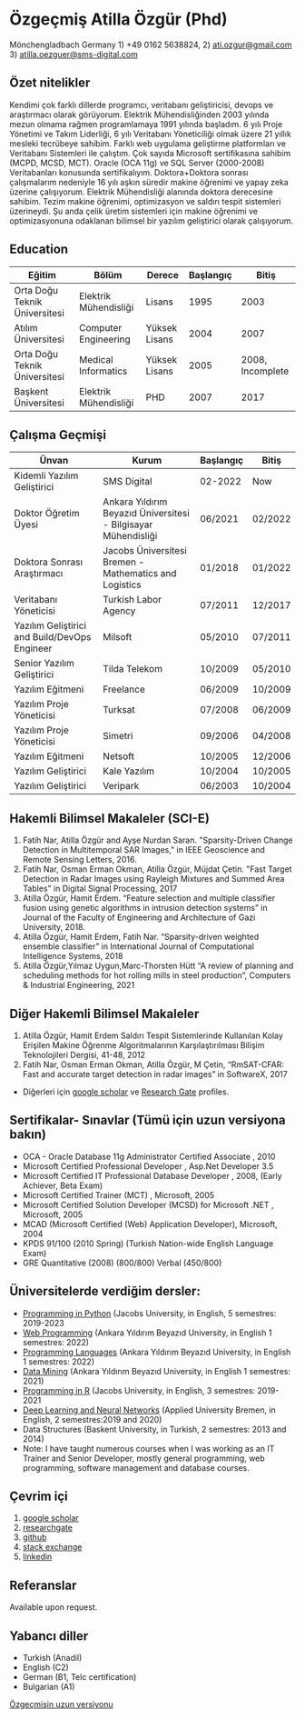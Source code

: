 # Özgeçmiş Atilla Özgür (Phd)

Mönchengladbach Germany 1) +49 0162 5638824, 2) ati.ozgur@gmail.com  3) atilla.oezguer@sms-digital.com

## Özet nitelikler

Kendimi çok farklı dillerde programcı, veritabanı geliştiricisi, devops ve araştırmacı olarak görüyorum. 
Elektrik Mühendisliğinden 2003 yılında mezun olmama rağmen programlamaya 1991 yılında başladım. 
6 yılı Proje Yönetimi ve Takım Liderliği, 6 yılı Veritabanı Yöneticiliği olmak üzere 21 yıllık mesleki tecrübeye sahibim. 
Farklı web uygulama geliştirme platformları ve Veritabanı Sistemleri ile çalıştım. 
Çok sayıda Microsoft sertifikasına sahibim (MCPD, MCSD, MCT). 
Oracle (OCA 11g) ve SQL Server (2000-2008) Veritabanları konusunda sertifikalıyım.
Doktora+Doktora sonrası çalışmalarım nedeniyle 16 yılı aşkın süredir makine öğrenimi ve yapay zeka üzerine çalışıyorum. 
Elektrik Mühendisliği alanında doktora derecesine sahibim. 
Tezim makine öğrenimi, optimizasyon ve saldırı tespit sistemleri üzerineydi. 
Şu anda çelik üretim sistemleri için makine öğrenimi ve optimizasyonuna odaklanan bilimsel bir yazılım geliştirici olarak çalışıyorum.


## Education


| Eğitim                       | Bölüm             | Derece   | Başlangıç | Bitiş  |
|----------------------------------|------------------------|----------|-------|------|
| Orta Doğu Teknik Üniversitesi | Elektrik Mühendisliği | Lisans | 1995  | 2003 |
| Atılım Üniversitesi                | Computer Engineering   | Yüksek Lisans   | 2004  | 2007 |
| Orta Doğu Teknik Üniversitesi | Medical Informatics    | Yüksek Lisans   | 2005  | 2008, Incomplete |
| Başkent Üniversitesi               | Elektrik Mühendisliği | PHD      | 2007  | 2017 |


## Çalışma Geçmişi

| Ünvan             | Kurum     | Başlangıç   | Bitiş |
|-------------------|-------------|---------|-----|
| Kidemli Yazılım Geliştirici  | SMS Digital | 02-2022 | Now |
| Doktor Öğretim Üyesi | Ankara Yıldırım Beyazıd Üniversitesi - Bilgisayar Mühendisliği | 06/2021| 02/2022 |
| Doktora Sonrası Araştırmacı  | Jacobs Üniversitesi Bremen - Mathematics and Logistics| 01/2018 | 01/2022 |
| Veritabanı Yöneticisi  | Turkish Labor Agency | 07/2011 | 12/2017 |
|  Yazılım Geliştirici and Build/DevOps Engineer  | Milsoft | 05/2010 | 07/2011 |
| Senior  Yazılım Geliştirici  | Tilda Telekom | 10/2009 | 05/2010 |
| Yazılım Eğitmeni | Freelance | 06/2009 | 10/2009 |
| Yazılım Proje Yöneticisi  | Turksat | 07/2008 | 06/2009 |
| Yazılım Proje Yöneticisi  | Simetri | 09/2006 | 04/2008 |
| Yazılım Eğitmeni  | Netsoft | 10/2005 | 12/2006 |
|  Yazılım Geliştirici  | Kale Yazılım | 10/2004 | 10/2005 |
|  Yazılım Geliştirici  | Veripark | 06/2003 | 10/2004 |



## Hakemli Bilimsel Makaleler (SCI-E)

1. Fatih Nar, Atilla Özgür and Ayşe Nurdan Saran. "Sparsity-Driven Change Detection in Multitemporal SAR Images," in IEEE Geoscience and Remote Sensing Letters,  2016.
2. Fatih Nar, Osman Erman Okman, Atilla Özgür, Müjdat Çetin.  "Fast Target Detection in Radar Images using Rayleigh Mixtures and Summed Area Tables" in Digital Signal Processing, 2017
3. Atilla Özgür, Hamit Erdem. “Feature selection and multiple classifier fusion using genetic algorithms in intrusion detection systems” in Journal of the Faculty of Engineering and Architecture of Gazi University,  2018.
4. Atilla Özgür, Hamit Erdem, Fatih Nar.  “Sparsity-driven weighted ensemble classifier” in International Journal of Computational Intelligence Systems, 2018
5. Atilla Özgür,Yılmaz Uygun,Marc-Thorsten Hütt “A review of planning and scheduling methods for hot rolling mills in steel production”, Computers & Industrial Engineering, 2021

## Diğer Hakemli Bilimsel Makaleler

1. Atilla Özgür, Hamit Erdem  Saldırı Tespit Sistemlerinde Kullanılan Kolay Erişilen Makine Öğrenme Algoritmalarının Karşılaştırılması Bilişim Teknolojileri Dergisi, 41-48, 2012
2. Fatih Nar, Osman Erman Okman, Atilla Özgür, M Çetin, “RmSAT-CFAR: Fast and accurate target detection in radar images” in SoftwareX, 2017

- Diğerleri için [google scholar](https://scholar.google.com.tr/citations?user=Q9ll-kcAAAAJ&hl=en) ve [Research Gate](https://www.researchgate.net/profile/Atilla_Oezguer) profiles.

## Sertifikalar- Sınavlar (Tümü için uzun versiyona bakın)


* OCA - Oracle Database 11g Administrator Certified Associate , 2010
* Microsoft Certified Professional  Developer  , Asp.Net Developer 3.5
* Microsoft Certified IT Professional  Database Developer , 2008, (Early Achiever, Beta Exam)
* Microsoft Certified Trainer (MCT) , Microsoft, 2005
* Microsoft Certified Solution Developer (MCSD) for Microsoft .NET , Microsoft, 2005
* MCAD (Microsoft Certified (Web) Application Developer), Microsoft, 2004
* KPDS 91/100 (2010 Spring) (Turkish Nation-wide English Language Exam)
* GRE Quantitative (2008) (800/800) Verbal (450/800)

## Üniversitelerde verdiğim dersler:

* [Programming in Python](https://github.com/ati-ozgur/course-python) (Jacobs University, in English, 5 semestres: 2019-2023
* [Web Programming](https://github.com/ati-ozgur/course-web-programming) (Ankara Yıldırım Beyazıd University, in English 1 semestres: 2022)
* [Programming Languages](https://github.com/ati-ozgur/course-programming-languages) (Ankara Yıldırım Beyazıd University, in English 1 semestres: 2022)
* [Data Mining](https://github.com/ati-ozgur/course-data-mining) (Ankara Yıldırım Beyazıd University, in English 1 semestres: 2021)
* [Programming in R](https://github.com/ati-ozgur/course-r-programming) (Jacobs University, in English, 3 semestres: 2019-2021
* [Deep Learning and Neural Networks](https://github.com/ati-ozgur/course-nn-deep-learning) (Applied University Bremen, in English, 2 semestres:2019 and 2020)
* Data Structures (Baskent University, in Turkish, 2 semestres: 2013 and 2014)
* Note: I have taught numerous courses when I was working as an IT Trainer and Senior Developer, mostly general programming, web programming, software management and database courses. 

## Çevrim içi 
1. [google scholar](https://scholar.google.com.tr/citations?user=Q9ll-kcAAAAJ&hl=en)
2. [researchgate](https://www.researchgate.net/profile/Atilla_Oezguer)
3. [github](https://github.com/ati-ozgur)
4. [stack exchange](http://stackexchange.com/users/18290/atilla-ozgur?tab=reputation)
5. [linkedin](http://www.linkedin.com/in/atiozgur)

## Referanslar
Available upon request.

## Yabancı diller

- Turkish (Anadil)
- English (C2)
- German (B1, Telc certification)
- Bulgarian (A1)

[Özgeçmişin uzun versiyonu](https://docs.google.com/document/d/1sJCHMVFrh0yWYBo6lHNOUm1UgHN2dsGzuYlK8a2rhK8/edit?usp=drive_link)